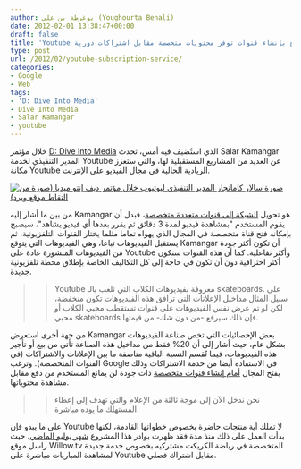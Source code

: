 ```yaml
---
author: يوغرطة بن علي (Youghourta Benali)
date: 2012-02-01 13:38:47+00:00
draft: false
title: 'Youtube تخطط للسماح بإنشاء قنوات توفر محتويات متخصصة مقابل اشتراكات دورية  '
type: post
url: /2012/02/youtube-subscription-service/
categories:
- Google
- Web
tags:
- 'D: Dive Into Media'
- Dive Into Media
- Salar Kamangar
- youtube
---
```


خلال مؤتمر [D: Dive Into Media](http://allthingsd.com/conferences/dive-into-media/about/) الذي استُضيف فيه أمس، تحدث Salar Kamangar المدير التنفيذي لخدمة Youtube عن العديد من المشاريع المستقبلية لها، والتي ستعزز مكانة Youtube الريادية الحالية في مجال الفيديو على الإنترنت.




[![صورة سالار كامانجار المدير التنفيذي ليوتيوب خلال مؤتمر ديف إنتو ميديا (صورة من التقاط موقع ويرد)](http://www.it-scoop.com/wp-content/uploads/2012/02/Salar-Kamangar-youtube-ceo-Dive-IntoMedia-wired-picture.jpg)
](http://www.it-scoop.com/wp-content/uploads/2012/02/Salar-Kamangar-youtube-ceo-Dive-IntoMedia-wired-picture.jpg)




من بين ما أشار إليه Kamangar هو تحويل [الشبكة إلى قنوات متعددة متخصصة](http://allthingsd.com/20120131/youtubes-salar-kamangar-on-building-a-video-channel-ecosystem/)، فبدل أن يقوم المستخدم "بمشاهدة فيديو لمدة 3 دقائق ثم يقرر بعدها أي فيديو يشاهد"، سيصبح بإمكانه فتح قناة متخصصة في المجال الذي يهواه تماما مثلما يختار القنوات التلفزيونية، ثم يستقبل الفيديوهات تباعا، وهي الفيديوهات التي يتوقع Kamangar أن تكون أكثر جودة من الفيديوهات المنشورة عادة على Youtube وأكثر تفاعلية. كما أن هذه القنوات ستكون أكثر احترافية دون أن تكون في حاجة إلى كل التكاليف الخاصة بإطلاق محطة تلفزيونية جديدة.





<blockquote>

> 
> Youtube معروفة بفيديوهات الكلاب التي تلعب بالـ skateboards. على سبيل المثال مداخيل الإعلانات التي ترافق هذه الفيديوهات تكون منخفضة، لكن لو تم عرض نفس الفيديوهات على قنوات تستقطب محبي الكلاب أو محبي skateboards فإن ذلك سيرفع -من دون شك- من قيمتها.
> 
> 
</blockquote>




من جهة أخرى استعرض Kamangar بعض الإحصائيات التي تخص صناعة الفيديوهات بشكل عام، حيث أشار إلى أن 20% فقط من مداخيل هذه الصناعة تأتي من بيع أو تأجير هذه الفيديوهات، فيما تُقسم النسبة الباقية مناصفة ما بين الإعلانات والاشتراكات (في القنوات المتخصصة). وترغب Google في الاستفادة أيضا من خدمة الاشتراكات وذلك بفتح المجال [أمام إنشاء قنوات متخصصة](http://gigaom.com/video/youtube-subscription-service/) ذات جودة لن يمانع المستخدم من دفع مقابل مشاهدة محتوياتها.





<blockquote>

> 
> نحن ندخل الآن إلى موجة ثالثة من الإعلام والتي تهدف إلى إعطاء المستهلك ما يوده مباشرة.
> 
> 
</blockquote>




على ما يبدو فإن Youtube لا تملك أية منتجات حاضرة بخصوص خطواتها القادمة، لكنها بدأت العمل على ذلك منذ مدة فقد ظهرت بوادر هذا المشروع [شهر يوليو الماضي](http://gigaom.com/video/youtube-live-cricket-subscription/)، حيث راسل موقع Willow.tv المتخصصة في رياضة الكريكت مشتركيه بخصوص خدمة جديدة لمشاهدة المباريات مباشرة على Youtube مقابل اشتراك فصلي.
